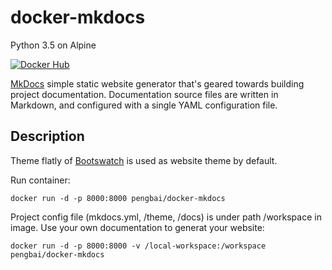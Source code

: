 # docker-mkdocs
Python 3.5 on Alpine

[![Docker Hub](https://img.shields.io/badge/docker-ready-blue.svg)](https://hub.docker.com/r/pengbai/docker-mkdocs/)

[MkDocs](http://www.mkdocs.org/) simple static website generator that's geared towards building project documentation. Documentation source files are written in Markdown, and configured with a single YAML configuration file.

## Description
Theme flatly of [Bootswatch](http://mkdocs.github.io/mkdocs-bootswatch/) is used as website theme by default.

Run container:
```
docker run -d -p 8000:8000 pengbai/docker-mkdocs
```

Project config file (mkdocs.yml, /theme, /docs) is under path /workspace in image. Use your own documentation to generat your website: 
```
docker run -d -p 8000:8000 -v /local-workspace:/workspace pengbai/docker-mkdocs
```

